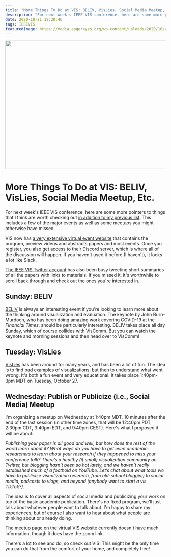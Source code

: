 ```yaml
---
title: "More Things To Do at VIS: BELIV, VisLies, Social Media Meetup, Etc."
description: "For next week's IEEE VIS conference, here are some more pointers to things that I think are worth checking out in addition to my previous list. This includes a few of the major events as well as some meetups you might otherwise have missed."
date: 2020-10-21 19:20:46
tags: IEEEVIS
featuredImage: https://media.eagereyes.org/wp-content/uploads/2020/10/vis2020_v2.jpg
---
```


<p align="center"><img src="https://media.eagereyes.org/wp-content/uploads/2020/10/vis2020_v2.jpg" width="528" height="403" /></p>

# More Things To Do at VIS: BELIV, VisLies, Social Media Meetup, Etc.

For next week's IEEE VIS conference, here are some more pointers to things that I think are worth checking out <a href="/blog/2020/an-outsiders-guide-to-ieee-vis-2020" data-type="post" data-id="53752">in addition to my previous list</a>. This includes a few of the major events as well as some meetups you might otherwise have missed.

VIS now has <a href="https://virtual.ieeevis.org">a very extensive virtual event website</a> that contains the program, preview videos and abstracts papers and most events. Once you register, you also get access to their Discord server, which is where all of the discussion will happen. If you haven't used it before (I haven't), it looks a lot like Slack.

<a href="https://twitter.com/ieeevis">The IEEE VIS Twitter account</a> has also been busy tweeting short summaries of all the papers with links to materials. If you missed it, it's worthwhile to scroll back through and check out the ones you're interested in.

## Sunday: BELIV

<a href="https://beliv-workshop.github.io/schedule.html">BELIV</a> is always an interesting event if you're looking to learn more about the thinking around visualization and evaluation. The keynote by John Burn-Murdoch, who has been doing amazing work covering COVID-19 at the <em>Financial Times</em>, should be particularly interesting. BELIV takes place all day Sunday, which of course collides with <a href="https://viscomm.io">VisComm</a>. But you can watch the keynote and morning sessions and then head over to VisComm!

## Tuesday: VisLies

<a href="http://www.vislies.org/2020/">VisLies</a> has been around for many years, and has been a lot of fun. The idea is to find bad examples of visualizations, but then to understand what went wrong. It's both a fun event and very educational. It takes place 1:40pm-3pm MDT on Tuesday, October 27.

## Wednesday: Publish or Publicize (i.e., Social Media) Meetup

I'm organizing a meetup on Wednesday at 1:40pm MDT, 10 minutes after the end of the last session (in other time zones, that will be 12:40pm PDT, 2:30pm CDT, 3:40pm EDT, and 9:40pm CEST). Here's what I proposed it will be about:

<em>Publishing your paper is all good and well, but how does the rest of the world learn about it? What ways do you have to get even academic researchers to learn about your research if they happened to miss your conference talk? There’s a healthy (if small) visualization community on Twitter, but blogging hasn’t been so hot lately, and we haven’t really established much of a foothold on YouTube. Let’s chat about what tools we have to publicize visualization research, from old-school blogging to social media, podcasts to vlogs, and beyond (anybody want to start a vis TikTok?).</em>

The idea is to cover all aspects of social media and publicizing your work on top of the basic academic publication. There's no fixed program, we'll just talk about whatever people want to talk about. I'm happy to share my experiences, but of course I also want to hear about what people are thinking about or already doing.

<a href="https://virtual.ieeevis.org/session_m-publish.html">The meetup page on the virtual VIS website</a> currently doesn't have much information, though it does have the zoom link.

There's a lot to see and do, so check out VIS! This might be the only time you can do that from the comfort of your home, and completely free!


<PostedBy />


